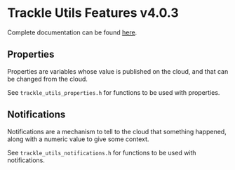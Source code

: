 # Trackle Utils Features v4.0.3

Complete documentation can be found [here](https://trackle-iot.github.io/trackle-utils-esp-idf/).

## Properties

Properties are variables whose value is published on the cloud, and that can be changed from the cloud.

See ```trackle_utils_properties.h``` for functions to be used with properties.

## Notifications

Notifications are a mechanism to tell to the cloud that something happened, along with a numeric value to give some context.

See ```trackle_utils_notifications.h``` for functions to be used with notifications.
